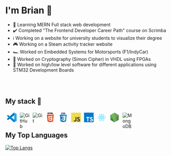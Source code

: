 # I'm Brian 👋

- 🤔 Learning MERN Full stack web development
- ✔️ Completed "The Frontend Developer Career Path" course on Scrimba
- ℹ️ Working on a website for university students to visualize their degree
- 🎮 Working on a Steam activity tracker website
- 🏎️ Worked on Embedded Systems for Motorsports (F1/IndyCar)
- 🔑 Worked on Cryptography (Simon Cipher) in VHDL using FPGAs
- 🤖 Worked on high/low level software for different applications using STM32 Development Boards

<br/>
<br/>

## My stack 🥞

<img alt="Visual Studio Code" width="30px" align="left" style="margin: 5px" src="https://raw.githubusercontent.com/github/explore/80688e429a7d4ef2fca1e82350fe8e3517d3494d/topics/visual-studio-code/visual-studio-code.png" />
<img alt="GitHub" width="30px" align="left" style="margin: 5px" src="https://github.githubassets.com/images/modules/logos_page/GitHub-Mark.png" />
<img alt="Git" width="30px" align="left" style="margin: 5px" src="https://git-scm.com/images/logos/downloads/Git-Icon-1788C.png" />
<img alt="HTML5" width="30px" align="left" style="margin: 5px" src="https://raw.githubusercontent.com/github/explore/80688e429a7d4ef2fca1e82350fe8e3517d3494d/topics/html/html.png" />
<img alt="CSS3" width="30px" align="left" style="margin: 5px" src="https://raw.githubusercontent.com/github/explore/80688e429a7d4ef2fca1e82350fe8e3517d3494d/topics/css/css.png" />
<img alt="JavaScript" width="30px" align="left" style="margin: 5px" src="https://raw.githubusercontent.com/github/explore/80688e429a7d4ef2fca1e82350fe8e3517d3494d/topics/javascript/javascript.png" />
<img alt="TypeScript" width="30px" align="left" style="margin: 5px" src="https://raw.githubusercontent.com/github/explore/80688e429a7d4ef2fca1e82350fe8e3517d3494d/topics/typescript/typescript.png" />
<img alt="React" width="30px" align="left" style="margin: 5px" src="https://raw.githubusercontent.com/github/explore/80688e429a7d4ef2fca1e82350fe8e3517d3494d/topics/react/react.png" />
<img alt="Node.js" width="30px" align="left" style="margin: 5px" src="https://raw.githubusercontent.com/github/explore/80688e429a7d4ef2fca1e82350fe8e3517d3494d/topics/nodejs/nodejs.png" />
<img alt="MongoDB" width="30px" align="left" style="margin: 5px" src="https://www.clipartmax.com/png/full/275-2754492_mongodb-nosql-document-oriented-database-portable-network-mongodb-logo.png" />

<br />
<br/>

## My Top Languages

[![Top Langs](https://github-readme-stats.vercel.app/api/top-langs/?username=BrianKoDev)](https://github.com/BrianKoDev/github-readme-stats)


